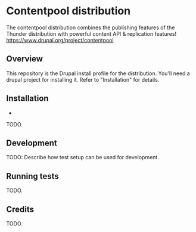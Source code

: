 # Contentpool distribution

 The contentpool distribution combines the publishing features of the Thunder
 distribution with powerful content API & replication features! 
 https://www.drupal.org/project/contentpool 
 
## Overview

This repository is the Drupal install profile for the distribution. You'll
need a drupal project for installing it. Refer to "Installation" for details.

## Installation

* 
TODO.

## Development

TODO: Describe how test setup can be used for development.

## Running tests

TODO.

## Credits

TODO.
